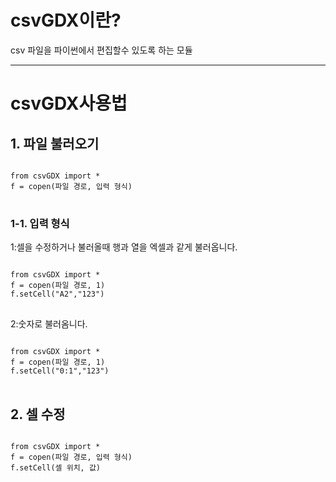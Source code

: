 # csvGDX이란?
csv 파일을 파이썬에서 편집할수 있도록 하는 모듈
***
# csvGDX사용법
## 1. 파일 불러오기
<pre>
<code>
from csvGDX import *
f = copen(파일 경로, 입력 형식)
</code>
</pre>
### 1-1. 입력 형식
1:셀을 수정하거나 불러올때 행과 열을 엑셀과 같게 불러옵니다.
<pre>
<code>
from csvGDX import *
f = copen(파일 경로, 1)
f.setCell("A2","123")
</code>
</pre>
2:숫자로 불러옴니다.
<pre>
<code>
from csvGDX import *
f = copen(파일 경로, 1)
f.setCell("0:1","123")
</code>
</pre>

## 2. 셀 수정
<pre>
<code>
from csvGDX import *
f = copen(파일 경로, 입력 형식)
f.setCell(셀 위치, 값)
</code>
</pre>
